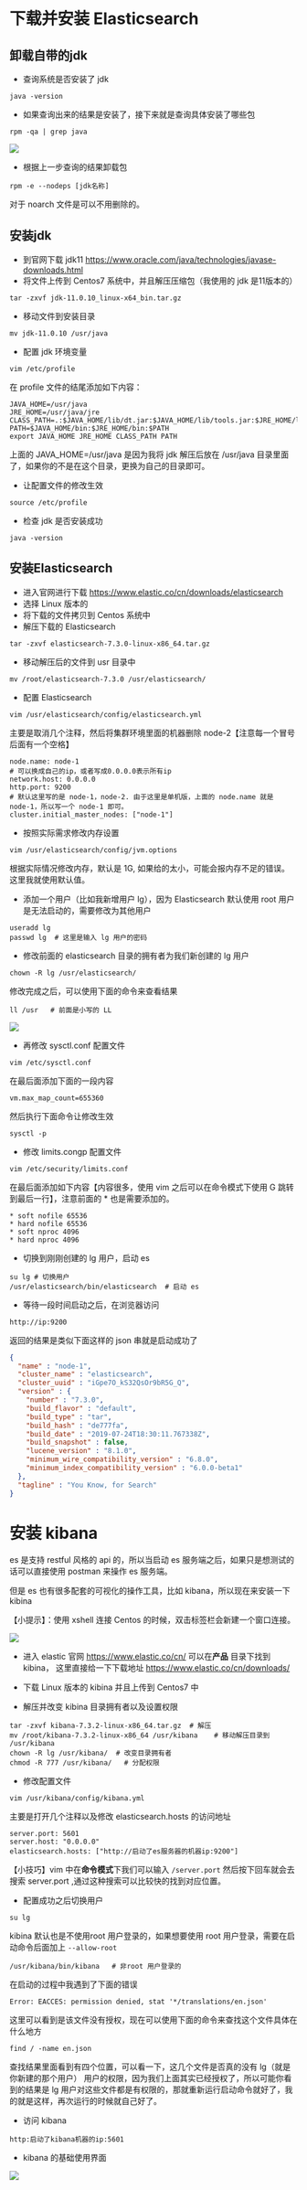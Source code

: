 # 下载并安装 Elasticsearch

## 卸载自带的jdk

* 查询系统是否安装了 jdk

```shell
java -version
```

* 如果查询出来的结果是安装了，接下来就是查询具体安装了哪些包

```shell
rpm -qa | grep java
```

![](https://gitee.com/GWei11/picture/raw/master/20210410212458.png)

* 根据上一步查询的结果卸载包

```shell
rpm -e --nodeps [jdk名称]
```

对于 noarch 文件是可以不用删除的。

## 安装jdk

* 到官网下载 jdk11 https://www.oracle.com/java/technologies/javase-downloads.html
* 将文件上传到 Centos7 系统中，并且解压压缩包（我使用的 jdk 是11版本的）

```shell
tar -zxvf jdk-11.0.10_linux-x64_bin.tar.gz 
```

* 移动文件到安装目录

```
mv jdk-11.0.10 /usr/java
```

* 配置 jdk 环境变量

```shell
vim /etc/profile
```

在 profile 文件的结尾添加如下内容：

```shell
JAVA_HOME=/usr/java
JRE_HOME=/usr/java/jre
CLASS_PATH=.:$JAVA_HOME/lib/dt.jar:$JAVA_HOME/lib/tools.jar:$JRE_HOME/lib
PATH=$JAVA_HOME/bin:$JRE_HOME/bin:$PATH
export JAVA_HOME JRE_HOME CLASS_PATH PATH
```

上面的 JAVA_HOME=/usr/java 是因为我将 jdk 解压后放在 /usr/java 目录里面了，如果你的不是在这个目录，更换为自己的目录即可。

* 让配置文件的修改生效

```shell
source /etc/profile
```

* 检查 jdk 是否安装成功

```shell
java -version
```

## 安装Elasticsearch

* 进入官网进行下载 https://www.elastic.co/cn/downloads/elasticsearch
* 选择 Linux 版本的
* 将下载的文件拷贝到 Centos 系统中
* 解压下载的 Elasticsearch 

```shell
tar -zxvf elasticsearch-7.3.0-linux-x86_64.tar.gz
```

* 移动解压后的文件到 usr 目录中

```shell
mv /root/elasticsearch-7.3.0 /usr/elasticsearch/
```

* 配置 Elasticsearch

```shell
vim /usr/elasticsearch/config/elasticsearch.yml
```

主要是取消几个注释，然后将集群环境里面的机器删除 node-2【注意每一个冒号后面有一个空格】

```shell
node.name: node-1
# 可以换成自己的ip，或者写成0.0.0.0表示所有ip
network.host: 0.0.0.0
http.port: 9200
# 默认这里写的是 node-1，node-2. 由于这里是单机版，上面的 node.name 就是 node-1，所以写一个 node-1 即可。
cluster.initial_master_nodes: ["node-1"]
```

* 按照实际需求修改内存设置

```shell
vim /usr/elasticsearch/config/jvm.options
```

根据实际情况修改内存，默认是 1G, 如果给的太小，可能会报内存不足的错误。这里我就使用默认值。

* 添加一个用户（比如我新增用户 lg），因为 Elasticsearch 默认使用 root 用户是无法启动的，需要修改为其他用户

```shell
useradd lg
passwd lg  # 这里是输入 lg 用户的密码
```

* 修改前面的 elasticsearch 目录的拥有者为我们新创建的 lg 用户

```shell
chown -R lg /usr/elasticsearch/
```

修改完成之后，可以使用下面的命令来查看结果

```shell
ll /usr   # 前面是小写的 LL
```

![](https://gitee.com/GWei11/picture/raw/master/20210411064105.png)

* 再修改 sysctl.conf 配置文件

```shell
vim /etc/sysctl.conf
```

在最后面添加下面的一段内容

```shell
vm.max_map_count=655360
```

然后执行下面命令让修改生效

```shell
sysctl -p
```

* 修改 limits.congp 配置文件

```shell
vim /etc/security/limits.conf
```

在最后面添加如下内容【内容很多，使用 vim 之后可以在命令模式下使用 G 跳转到最后一行】，注意前面的 * 也是需要添加的。

```shell
* soft nofile 65536
* hard nofile 65536
* soft nproc 4096
* hard nproc 4096
```

* 切换到刚刚创建的 lg 用户，启动 es

```shell
su lg # 切换用户
/usr/elasticsearch/bin/elasticsearch  # 启动 es
```

* 等待一段时间启动之后，在浏览器访问

```http
http://ip:9200
```

返回的结果是类似下面这样的 json 串就是启动成功了

```json
{
  "name" : "node-1",
  "cluster_name" : "elasticsearch",
  "cluster_uuid" : "iGpe7O_kS32QsOr9bR5G_Q",
  "version" : {
    "number" : "7.3.0",
    "build_flavor" : "default",
    "build_type" : "tar",
    "build_hash" : "de777fa",
    "build_date" : "2019-07-24T18:30:11.767338Z",
    "build_snapshot" : false,
    "lucene_version" : "8.1.0",
    "minimum_wire_compatibility_version" : "6.8.0",
    "minimum_index_compatibility_version" : "6.0.0-beta1"
  },
  "tagline" : "You Know, for Search"
}
```



# 安装 kibana

es 是支持 restful 风格的 api 的，所以当启动 es 服务端之后，如果只是想测试的话可以直接使用 postman 来操作 es 服务端。

但是 es 也有很多配套的可视化的操作工具，比如 kibana，所以现在来安装一下 kibina

【小提示】：使用 xshell 连接 Centos 的时候，双击标签栏会新建一个窗口连接。

![](https://gitee.com/GWei11/picture/raw/master/20210411070638.png)

* 进入 elastic 官网 https://www.elastic.co/cn/ 可以在**产品** 目录下找到 kibina， 这里直接给一下下载地址 https://www.elastic.co/cn/downloads/

* 下载 Linux 版本的 kibina 并且上传到 Centos7 中
* 解压并改变 kibina 目录拥有者以及设置权限

```shell
tar -zxvf kibana-7.3.2-linux-x86_64.tar.gz  # 解压
mv /root/kibana-7.3.2-linux-x86_64 /usr/kibana    # 移动解压目录到 /usr/kibana 
chown -R lg /usr/kibana/  # 改变目录拥有者
chmod -R 777 /usr/kibana/   # 分配权限
```

* 修改配置文件

```shell
vim /usr/kibana/config/kibana.yml
```

主要是打开几个注释以及修改 elasticsearch.hosts 的访问地址

```shell
server.port: 5601
server.host: "0.0.0.0"
elasticsearch.hosts: ["http://启动了es服务器的机器ip:9200"]
```

【小技巧】vim 中在**命令模式**下我们可以输入 `/server.port` 然后按下回车就会去搜索 server.port ,通过这种搜索可以比较快的找到对应位置。

* 配置成功之后切换用户

```shell
su lg
```

kibina 默认也是不使用root 用户登录的，如果想要使用 root 用户登录，需要在启动命令后面加上 `--allow-root `

```shell
/usr/kibana/bin/kibana   # 非root 用户登录的
```

在启动的过程中我遇到了下面的错误

```shell
Error: EACCES: permission denied, stat '*/translations/en.json'
```

这里可以看到是该文件没有授权，现在可以使用下面的命令来查找这个文件具体在什么地方

```shell
find / -name en.json
```

查找结果里面看到有四个位置，可以看一下，这几个文件是否真的没有 lg（就是你新建的那个用户） 用户的权限，因为我们上面其实已经授权了，所以可能你看到的结果是 lg 用户对这些文件都是有权限的，那就重新运行启动命令就好了，我的就是这样，再次运行的时候就自己好了。

* 访问 kibana

```http
http:启动了kibana机器的ip:5601
```

* kibana 的基础使用界面

![](https://gitee.com/GWei11/picture/raw/master/20210411073320.png)